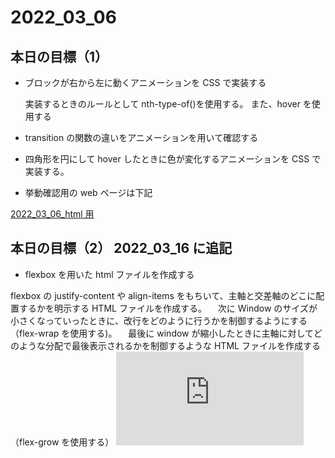 # 2022_03_06

## 本日の目標（1）

- ブロックが右から左に動くアニメーションを CSS で実装する

  実装するときのルールとして nth-type-of()を使用する。
  また、hover を使用する

- transition の関数の違いをアニメーションを用いて確認する
- 四角形を円にして hover したときに色が変化するアニメーションを CSS で実装する。

- 挙動確認用の web ページは下記

[2022_03_06_html 用](https://imanakarobolab.github.io/Study/html/2022_03_06/html/transition_transform.html)

## 本日の目標（2） 2022_03_16 に追記

- flexbox を用いた html ファイルを作成する

flexbox の justify-content や align-items をもちいて、主軸と交差軸のどこに配置するかを明示する HTML ファイルを作成する。
　次に Window のサイズが小さくなっていったときに、改行をどのように行うかを制御するようにする（flex-wrap を使用する)。
　最後に window が縮小したときに主軸に対してどのような分配で最後表示されるかを制御するような HTML ファイルを作成する（flex-grow を使用する）
![2022_03_15_html 用](https://imanakarobolab.github.io/Study/html/2022_03_06/html/flex_box_training.html)
